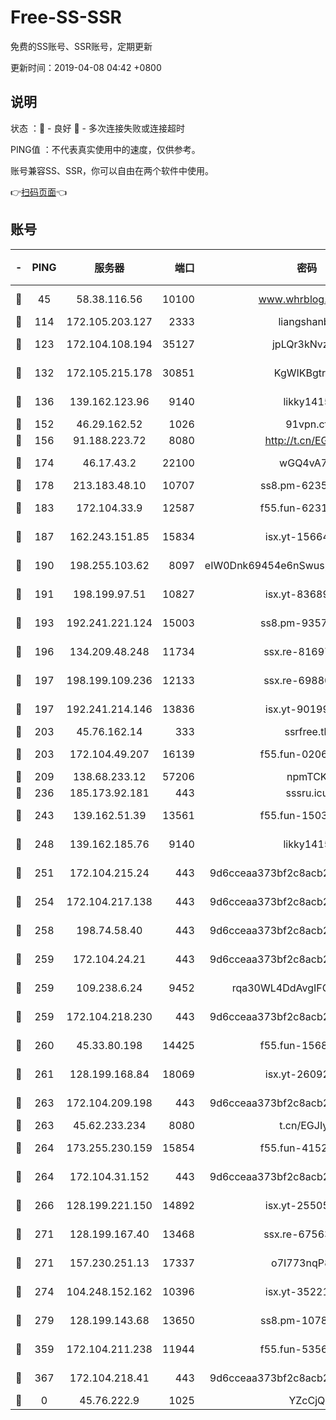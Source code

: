 # Free-SS-SSR

免费的SS账号、SSR账号，定期更新

更新时间：2019-04-08 04:42 +0800

## 说明

状态     ：🙂 - 良好 🙁 - 多次连接失败或连接超时

PING值   ：不代表真实使用中的速度，仅供参考。

账号兼容SS、SSR，你可以自由在两个软件中使用。

👉[扫码页面](https://liesauer.github.io/Free-SS-SSR/)👈

## 账号

|-|PING|服务器|端口|密码|加密方式|区域|
|:----:|:----:|:-----:|-----:|:----:|:----:|:----:|
|🙂|45|58.38.116.56|10100|www.whrblog.online|aes-256-cfb|CN|
|🙂|114|172.105.203.127|2333|liangshanbo|chacha20|JP|
|🙂|123|172.104.108.194|35127|jpLQr3kNvzJG|aes-256-cfb|JP|
|🙂|132|172.105.215.178|30851|KgWIKBgtrjzT|aes-256-cfb|JP|
|🙂|136|139.162.123.96|9140|likky1415|aes-256-cfb|JP|
|🙂|152|46.29.162.52|1026|91vpn.cf|rc4-md5|RU|
|🙂|156|91.188.223.72|8080|http://t.cn/EGJIyrl|rc4-md5|RU|
|🙂|174|46.17.43.2|22100|wGQ4vA7D|aes-256-gcm|RU|
|🙂|178|213.183.48.10|10707|ss8.pm-62353163|rc4-md5|RU|
|🙂|183|172.104.33.9|12587|f55.fun-62319009|aes-256-cfb|SG|
|🙂|187|162.243.151.85|15834|isx.yt-15664779|aes-256-cfb|US|
|🙂|190|198.255.103.62|8097|eIW0Dnk69454e6nSwuspv9DmS201tQ0D|aes-256-cfb|US|
|🙂|191|198.199.97.51|10827|isx.yt-83689469|aes-256-cfb|US|
|🙂|193|192.241.221.124|15003|ss8.pm-93570423|aes-256-cfb|US|
|🙂|196|134.209.48.248|11734|ssx.re-81697761|aes-256-cfb|US|
|🙂|197|198.199.109.236|12133|ssx.re-69880169|aes-256-cfb|US|
|🙂|197|192.241.214.146|13836|isx.yt-90199360|aes-256-cfb|US|
|🙂|203|45.76.162.14|333|ssrfree.tk|rc4|SG|
|🙂|203|172.104.49.207|16139|f55.fun-02064603|aes-256-cfb|SG|
|🙂|209|138.68.233.12|57206|npmTCK|rc4-md5|US|
|🙂|236|185.173.92.181|443|sssru.icu|rc4-md5|RU|
|🙂|243|139.162.51.39|13561|f55.fun-15030529|aes-256-cfb|SG|
|🙂|248|139.162.185.76|9140|likky1415|aes-256-cfb|DE|
|🙂|251|172.104.215.24|443|9d6cceaa373bf2c8acb22e60b6a58be6|aes-256-cfb|US|
|🙂|254|172.104.217.138|443|9d6cceaa373bf2c8acb22e60b6a58be6|aes-256-cfb|US|
|🙂|258|198.74.58.40|443|9d6cceaa373bf2c8acb22e60b6a58be6|aes-256-cfb|US|
|🙂|259|172.104.24.21|443|9d6cceaa373bf2c8acb22e60b6a58be6|aes-256-cfb|US|
|🙂|259|109.238.6.24|9452|rqa30WL4DdAvgIFG6Fs3znzTa|aes-256-cfb|FR|
|🙂|259|172.104.218.230|443|9d6cceaa373bf2c8acb22e60b6a58be6|aes-256-cfb|US|
|🙂|260|45.33.80.198|14425|f55.fun-15681985|aes-256-cfb|US|
|🙂|261|128.199.168.84|18069|isx.yt-26092069|aes-256-cfb|SG|
|🙂|263|172.104.209.198|443|9d6cceaa373bf2c8acb22e60b6a58be6|aes-256-cfb|US|
|🙂|263|45.62.233.234|8080|t.cn/EGJIyrl|rc4-md5|CA|
|🙂|264|173.255.230.159|15854|f55.fun-41521636|aes-256-cfb|US|
|🙂|264|172.104.31.152|443|9d6cceaa373bf2c8acb22e60b6a58be6|aes-256-cfb|US|
|🙂|266|128.199.221.150|14892|isx.yt-25505033|aes-256-cfb|SG|
|🙂|271|128.199.167.40|13468|ssx.re-67563854|aes-256-cfb|SG|
|🙂|271|157.230.251.13|17337|o7I773nqP8ug|aes-256-cfb|SG|
|🙂|274|104.248.152.162|10396|isx.yt-35221606|aes-256-cfb|SG|
|🙂|279|128.199.143.68|13650|ss8.pm-10789087|aes-256-cfb|SG|
|🙂|359|172.104.211.238|11944|f55.fun-53560857|aes-256-cfb|US|
|🙂|367|172.104.218.41|443|9d6cceaa373bf2c8acb22e60b6a58be6|aes-256-cfb|US|
|🙁|0|45.76.222.9|1025|YZcCjQ|rc4-md5|JP|
